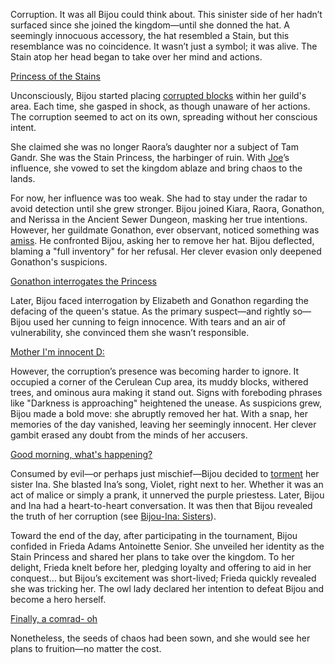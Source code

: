 <!-- title: Koseki Bijou -->
<!-- status: Alive -->

Corruption. It was all Bijou could think about. This sinister side of her hadn’t surfaced since she joined the kingdom—until she donned the hat. A seemingly innocuous accessory, the hat resembled a Stain, but this resemblance was no coincidence. It wasn’t just a symbol; it was alive. The Stain atop her head began to take over her mind and actions.

[Princess of the Stains](#embed:https://www.youtube.com/live/8frv4avuyl8?si=1o2GsUu_IvpfxnZn&start=217)

Unconsciously, Bijou started placing [corrupted blocks](https://www.youtube.com/live/8frv4avuyl8?feature=shared&t=456) within her guild's area. Each time, she gasped in shock, as though unaware of her actions. The corruption seemed to act on its own, spreading without her conscious intent.

She claimed she was no longer Raora’s daughter nor a subject of Tam Gandr. She was the Stain Princess, the harbinger of ruin. With [Joe](https://www.youtube.com/live/8frv4avuyl8?feature=shared&t=519)’s influence, she vowed to set the kingdom ablaze and bring chaos to the lands.

For now, her influence was too weak. She had to stay under the radar to avoid detection until she grew stronger. Bijou joined Kiara, Raora, Gonathon, and Nerissa in the Ancient Sewer Dungeon, masking her true intentions. However, her guildmate Gonathon, ever observant, noticed something was [amiss](https://www.youtube.com/live/8frv4avuyl8?feature=shared&t=4630). He confronted Bijou, asking her to remove her hat. Bijou deflected, blaming a "full inventory" for her refusal. Her clever evasion only deepened Gonathon's suspicions.

[Gonathon interrogates the Princess](#embed:https://www.youtube.com/live/8frv4avuyl8?si=VPQf-YeYUAdsZAnK&start=4760)

Later, Bijou faced interrogation by Elizabeth and Gonathon regarding the defacing of the queen's statue. As the primary suspect—and rightly so—Bijou used her cunning to feign innocence. With tears and an air of vulnerability, she convinced them she wasn’t responsible.

[Mother I'm innocent D:](#embed:https://www.youtube.com/live/8frv4avuyl8?feature=shared&t=5669)

However, the corruption’s presence was becoming harder to ignore. It occupied a corner of the Cerulean Cup area, its muddy blocks, withered trees, and ominous aura making it stand out. Signs with foreboding phrases like "Darkness is approaching" heightened the unease. As suspicions grew, Bijou made a bold move: she abruptly removed her hat. With a snap, her memories of the day vanished, leaving her seemingly innocent. Her clever gambit erased any doubt from the minds of her accusers.

[Good morning, what's happening?](#embed:https://www.youtube.com/live/8frv4avuyl8?si=57u_j8ZXf4jtt8yu&start=7379)

Consumed by evil—or perhaps just mischief—Bijou decided to [torment](https://www.youtube.com/live/8frv4avuyl8?feature=shared&t=11633) her sister Ina. She blasted Ina’s song, Violet, right next to her. Whether it was an act of malice or simply a prank, it unnerved the purple priestess. Later, Bijou and Ina had a heart-to-heart conversation. It was then that Bijou revealed the truth of her corruption (see [Bijou-Ina: Sisters](#edge:bijou-ina)).

Toward the end of the day, after participating in the tournament, Bijou confided in Frieda Adams Antoinette Senior. She unveiled her identity as the Stain Princess and shared her plans to take over the kingdom. To her delight, Frieda knelt before her, pledging loyalty and offering to aid in her conquest... but Bijou’s excitement was short-lived; Frieda quickly revealed she was tricking her. The owl lady declared her intention to defeat Bijou and become a hero herself.

[Finally, a comrad- oh](#embed:https://www.youtube.com/live/8frv4avuyl8?si=Vlk1EbKJ2xFYmWEm&start=15193)

Nonetheless, the seeds of chaos had been sown, and she would see her plans to fruition—no matter the cost.
